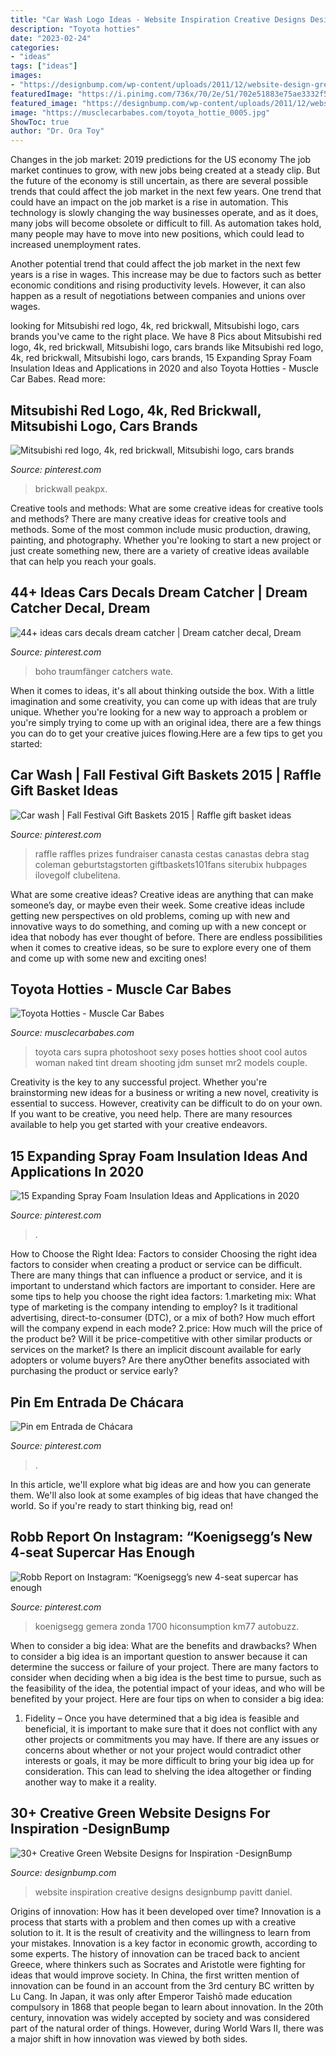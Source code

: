 ```yaml
---
title: "Car Wash Logo Ideas - Website Inspiration Creative Designs Designbump Pavitt Daniel"
description: "Toyota hotties"
date: "2023-02-24"
categories:
- "ideas"
tags: ["ideas"]
images:
- "https://designbump.com/wp-content/uploads/2011/12/website-design-green-templates-inspiration-inspire-inspiring-010.jpg"
featuredImage: "https://i.pinimg.com/736x/70/2e/51/702e51883e75ae3332f589da0954e775.jpg"
featured_image: "https://designbump.com/wp-content/uploads/2011/12/website-design-green-templates-inspiration-inspire-inspiring-010.jpg"
image: "https://musclecarbabes.com/toyota_hottie_0005.jpg"
ShowToc: true
author: "Dr. Ora Toy"
---
```



Changes in the job market: 2019 predictions for the US economy
The job market continues to grow, with new jobs being created at a steady clip. But the future of the economy is still uncertain, as there are several possible trends that could affect the job market in the next few years. 
One trend that could have an impact on the job market is a rise in automation. This technology is slowly changing the way businesses operate, and as it does, many jobs will become obsolete or difficult to fill. As automation takes hold, many people may have to move into new positions, which could lead to increased unemployment rates. 

Another potential trend that could affect the job market in the next few years is a rise in wages. This increase may be due to factors such as better economic conditions and rising productivity levels. However, it can also happen as a result of negotiations between companies and unions over wages.

	

		
looking for Mitsubishi red logo, 4k, red brickwall, Mitsubishi logo, cars brands you've came to the right place. We have 8 Pics about Mitsubishi red logo, 4k, red brickwall, Mitsubishi logo, cars brands like Mitsubishi red logo, 4k, red brickwall, Mitsubishi logo, cars brands, 15 Expanding Spray Foam Insulation Ideas and Applications in 2020 and also Toyota Hotties - Muscle Car Babes. Read more:
		
    
## Mitsubishi Red Logo, 4k, Red Brickwall, Mitsubishi Logo, Cars Brands

<img loading=lazy src="https://i.pinimg.com/736x/31/3a/d9/313ad9af09f4ca69ec5473d31b93c716.jpg" onerror="this.onerror=null;this.src='https://tse3.mm.bing.net/th?id=OIP.3nmptti8MN5un8oY7NE2sQHaEo&amp;pid=15.1';" alt="Mitsubishi red logo, 4k, red brickwall, Mitsubishi logo, cars brands">

_Source: pinterest.com_

>brickwall peakpx. 

	

Creative tools and methods: What are some creative ideas for creative tools and methods?
There are many creative ideas for creative tools and methods. Some of the most common include music production, drawing, painting, and photography. Whether you're looking to start a new project or just create something new, there are a variety of creative ideas available that can help you reach your goals.

    
## 44+ Ideas Cars Decals Dream Catcher | Dream Catcher Decal, Dream

<img loading=lazy src="https://i.pinimg.com/736x/96/30/a6/9630a630f02c475a639a191de8bf1f3d.jpg" onerror="this.onerror=null;this.src='https://tse4.mm.bing.net/th?id=OIP.xGnKomHYJyso1OoY0HqfXgAAAA&amp;pid=15.1';" alt="44+ ideas cars decals dream catcher | Dream catcher decal, Dream">

_Source: pinterest.com_

>boho traumfänger catchers wate. 

	

When it comes to ideas, it's all about thinking outside the box. With a little imagination and some creativity, you can come up with ideas that are truly unique. Whether you're looking for a new way to approach a problem or you're simply trying to come up with an original idea, there are a few things you can do to get your creative juices flowing.Here are a few tips to get you started:

    
## Car Wash | Fall Festival Gift Baskets 2015 | Raffle Gift Basket Ideas

<img loading=lazy src="https://i.pinimg.com/564x/a3/1f/f9/a31ff96ff8c337ebfae146e737916f2a--diy-raffle-prizes-stag-and-doe-prizes-raffle-baskets.jpg" onerror="this.onerror=null;this.src='https://tse2.mm.bing.net/th?id=OIP.adekhcx-edEk5HDbbdV8aAHaJ6&amp;pid=15.1';" alt="Car wash | Fall Festival Gift Baskets 2015 | Raffle gift basket ideas">

_Source: pinterest.com_

>raffle raffles prizes fundraiser canasta cestas canastas debra stag coleman geburtstagstorten giftbaskets101fans siterubix hubpages ilovegolf clubelitena. 

	

What are some creative ideas?
Creative ideas are anything that can make someone’s day, or maybe even their week. Some creative ideas include getting new perspectives on old problems, coming up with new and innovative ways to do something, and coming up with a new concept or idea that nobody has ever thought of before. There are endless possibilities when it comes to creative ideas, so be sure to explore every one of them and come up with some new and exciting ones!

    
## Toyota Hotties - Muscle Car Babes

<img loading=lazy src="https://musclecarbabes.com/toyota_hottie_0005.jpg" onerror="this.onerror=null;this.src='https://tse4.mm.bing.net/th?id=OIP.ZxwNCnZno7uPY7hChfFDRwHaLH&amp;pid=15.1';" alt="Toyota Hotties - Muscle Car Babes">

_Source: musclecarbabes.com_

>toyota cars supra photoshoot sexy poses hotties shoot cool autos woman naked tint dream shooting jdm sunset mr2 models couple. 

	

Creativity is the key to any successful project. Whether you're brainstorming new ideas for a business or writing a new novel, creativity is essential to success. However, creativity can be difficult to do on your own. If you want to be creative, you need help. There are many resources available to help you get started with your creative endeavors.

    
## 15 Expanding Spray Foam Insulation Ideas And Applications In 2020

<img loading=lazy src="https://i.pinimg.com/736x/70/2e/51/702e51883e75ae3332f589da0954e775.jpg" onerror="this.onerror=null;this.src='https://tse2.mm.bing.net/th?id=OIP.rLIPKO6C19VdFx1BlyK5lAHaLH&amp;pid=15.1';" alt="15 Expanding Spray Foam Insulation Ideas and Applications in 2020">

_Source: pinterest.com_

>. 

	

How to Choose the Right Idea: Factors to consider
Choosing the right idea factors to consider when creating a product or service can be difficult. There are many things that can influence a product or service, and it is important to understand which factors are important to consider. Here are some tips to help you choose the right idea factors:
1.marketing mix: What type of marketing is the company intending to employ? Is it traditional advertising, direct-to-consumer (DTC), or a mix of both? How much effort will the company expend in each mode?
2.price: How much will the price of the product be? Will it be price-competitive with other similar products or services on the market? Is there an implicit discount available for early adopters or volume buyers? Are there anyOther benefits associated with purchasing the product or service early?

    
## Pin Em Entrada De Chácara

<img loading=lazy src="https://i.pinimg.com/736x/b0/38/0c/b0380c9d04d61857264c81f42eb1494a.jpg" onerror="this.onerror=null;this.src='https://tse2.mm.bing.net/th?id=OIP.cg8ondPRb2K0akdNhk3bsQHaFC&amp;pid=15.1';" alt="Pin em Entrada de Chácara">

_Source: pinterest.com_

>. 

	

In this article, we'll explore what big ideas are and how you can generate them. We'll also look at some examples of big ideas that have changed the world. So if you're ready to start thinking big, read on!

    
## Robb Report On Instagram: “Koenigsegg’s New 4-seat Supercar Has Enough

<img loading=lazy src="https://i.pinimg.com/736x/4f/f2/a1/4ff2a15dc8480bb4ac36df9170dec0f7.jpg" onerror="this.onerror=null;this.src='https://tse1.mm.bing.net/th?id=OIP.-oX68tKIRuaad6CzBtrPNQHaFS&amp;pid=15.1';" alt="Robb Report on Instagram: “Koenigsegg’s new 4-seat supercar has enough">

_Source: pinterest.com_

>koenigsegg gemera zonda 1700 hiconsumption km77 autobuzz. 

	

When to consider a big idea: What are the benefits and drawbacks?
When to consider a big idea is an important question to answer because it can determine the success or failure of your project. There are many factors to consider when deciding when a big idea is the best time to pursue, such as the feasibility of the idea, the potential impact of your ideas, and who will be benefited by your project. Here are four tips on when to consider a big idea:
1. Fidelity – Once you have determined that a big idea is feasible and beneficial, it is important to make sure that it does not conflict with any other projects or commitments you may have. If there are any issues or concerns about whether or not your project would contradict other interests or goals, it may be more difficult to bring your big idea up for consideration. This can lead to shelving the idea altogether or finding another way to make it a reality.


    
## 30+ Creative Green Website Designs For Inspiration -DesignBump

<img loading=lazy src="https://designbump.com/wp-content/uploads/2011/12/website-design-green-templates-inspiration-inspire-inspiring-010.jpg" onerror="this.onerror=null;this.src='https://tse3.mm.bing.net/th?id=OIP.GKYSRVHFFfVMLsuiQ-7LQQHaEC&amp;pid=15.1';" alt="30+ Creative Green Website Designs for Inspiration -DesignBump">

_Source: designbump.com_

>website inspiration creative designs designbump pavitt daniel. 

	

Origins of innovation: How has it been developed over time?
Innovation is a process that starts with a problem and then comes up with a creative solution to it. It is the result of creativity and the willingness to learn from your mistakes. Innovation is a key factor in economic growth, according to some experts. The history of innovation can be traced back to ancient Greece, where thinkers such as Socrates and Aristotle were fighting for ideas that would improve society. In China, the first written mention of innovation can be found in an account from the 3rd century BC written by Lu Cang. In Japan, it was only after Emperor Taishō made education compulsory in 1868 that people began to learn about innovation. In the 20th century, innovation was widely accepted by society and was considered part of the natural order of things. However, during World Wars II, there was a major shift in how innovation was viewed by both sides.

